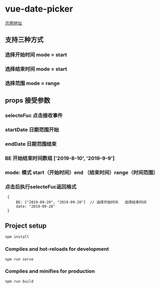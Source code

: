 # vue-date-picker

[示例地址](https://anyempty.github.io/vue-date-pick/index.html)

## 支持三种方式

### 选择开始时间 mode = start
### 选择结束时间 mode = start
### 选择范围     mode = range

## props 接受参数

### selecteFuc 点击接收事件
### startDate  日期范围开始
### endDate    日期范围结束
### BE         开始结束时间数组 ['2019-8-10', '2019-9-9']
### mode:      模式 start（开始时间）end （结束时间）range（时间范围）

### 点击后执行selecteFuc返回格式

```
 {
     BE: ["2019-09-20", "2019-09-28"]  // 选择开始时间   选择结束时间
     date: "2019-09-28"
 }
```


## Project setup
```
npm install
```

### Compiles and hot-reloads for development
```
npm run serve
```

### Compiles and minifies for production
```
npm run build
